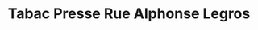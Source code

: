 ---
title: "Tabac Presse Rue Alphonse Legros"
url: /dijon/tabac-presse-rue-alphonse-legros/
shop: marchand de journaux
---